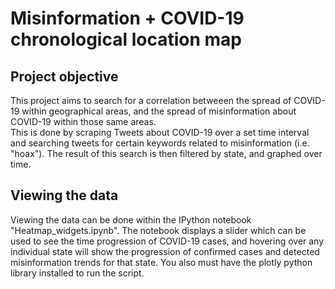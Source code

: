 # Misinformation + COVID-19 chronological location map

## Project objective
This project aims to search for a correlation betweeen the spread of COVID-19 within geographical areas, and the spread of misinformation about COVID-19 within those same areas.  
This is done by scraping Tweets about COVID-19 over a set time interval and searching tweets for certain keywords related to misinformation (i.e. "hoax").  The result of this search is then filtered by state, and graphed over time.

## Viewing the data
Viewing the data can be done within the IPython notebook "Heatmap_widgets.ipynb".  The notebook displays a slider which can be used to see the time progression of COVID-19 cases, and hovering over any individual state will show the progression of confirmed cases and detected misinformation trends for that state. You also must have the plotly python library installed to run the script. 

